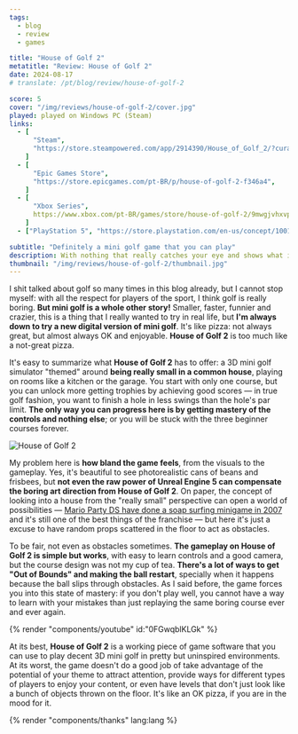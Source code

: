 ```yaml
---
tags:
  - blog
  - review
  - games

title: "House of Golf 2"
metatitle: "Review: House of Golf 2"
date: 2024-08-17
# translate: /pt/blog/review/house-of-golf-2

score: 5
cover: "/img/reviews/house-of-golf-2/cover.jpg"
played: played on Windows PC (Steam)
links:
  - [
      "Steam",
      "https://store.steampowered.com/app/2914390/House_of_Golf_2/?curator_clanid=44763507",
    ]
  - [
      "Epic Games Store",
      "https://store.epicgames.com/pt-BR/p/house-of-golf-2-f346a4",
    ]
  - [
      "Xbox Series",
      https://www.xbox.com/pt-BR/games/store/house-of-golf-2/9mwgjvhxvpzf,
    ]
  - ["PlayStation 5", "https://store.playstation.com/en-us/concept/10010541"]

subtitle: "Definitely a mini golf game that you can play"
description: With nothing that really catches your eye and shows what it's made of, House of Golf 2 is definitely a mini golf game that you can play and that's it."
thumbnail: "/img/reviews/house-of-golf-2/thumbnail.jpg"
---
```


I shit talked about golf so many times in this blog already, but I cannot stop myself: with all the respect for players of the sport, I think golf is really boring. **But mini golf is a whole other story!** Smaller, faster, funnier and crazier, this is a thing that I really wanted to try in real life, but **I'm always down to try a new digital version of mini golf**. It's like pizza: not always great, but almost always OK and enjoyable. **House of Golf 2** is too much like a not-great pizza.

It's easy to summarize what **House of Golf 2** has to offer: a 3D mini golf simulator "themed" around **being really small in a common house**, playing on rooms like a kitchen or the garage. You start with only one course, but you can unlock more getting trophies by achieving good scores — in true golf fashion, you want to finish a hole in less swings than the hole's par limit. **The only way you can progress here is by getting mastery of the controls and nothing else**; or you will be stuck with the three beginner courses forever.

![House of Golf 2](/img/reviews/house-of-golf-2/golf.jpg)

My problem here is **how bland the game feels**, from the visuals to the gameplay. Yes, it's beautiful to see photorealistic cans of beans and frisbees, but **not even the raw power of Unreal Engine 5 can compensate the boring art direction from House of Golf 2**. On paper, the concept of looking into a house from the "really small" perspective can open a world of possibilities — [Mario Party DS have done a soap surfing minigame in 2007](https://www.mariowiki.com/Soap_Surfers) and it's still one of the best things of the franchise — but here it's just a excuse to have random props scattered in the floor to act as obstacles.

To be fair, not even as obstacles sometimes. **The gameplay on House of Golf 2 is simple but works**, with easy to learn controls and a good camera, but the course design was not my cup of tea. **There's a lot of ways to get "Out of Bounds" and making the ball restart**, specially when it happens because the ball slips through obstacles. As I said before, the game forces you into this state of mastery: if you don't play well, you cannot have a way to learn with your mistakes than just replaying the same boring course ever and ever again.

{% render "components/youtube" id:"0FGwqblKLGk" %}

At its best, **House of Golf 2** is a working piece of game software that you can use to play decent 3D mini golf in pretty but uninspired environments. At its worst, the game doesn't do a good job of take advantage of the potential of your theme to attract attention, provide ways for different types of players to enjoy your content, or even have levels that don't just look like a bunch of objects thrown on the floor. It's like an OK pizza, if you are in the mood for it.

{% render "components/thanks" lang:lang %}
